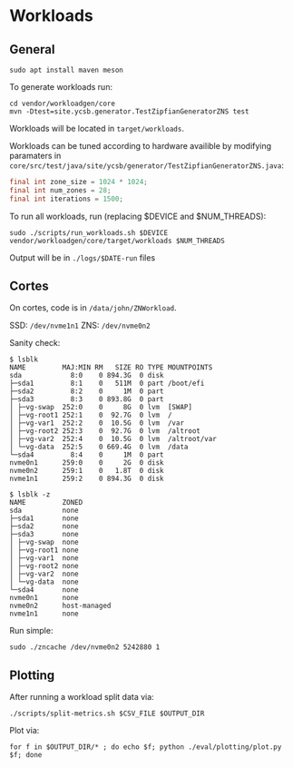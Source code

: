 # Workloads

## General

```shell
sudo apt install maven meson
```

To generate workloads run:

```shell
cd vendor/workloadgen/core
mvn -Dtest=site.ycsb.generator.TestZipfianGeneratorZNS test
```

Workloads will be located in `target/workloads`.

Workloads can be tuned according to hardware availible by modifying paramaters in `core/src/test/java/site/ycsb/generator/TestZipfianGeneratorZNS.java`:

```java
final int zone_size = 1024 * 1024;
final int num_zones = 28;
final int iterations = 1500;
```

To run all workloads, run (replacing $DEVICE and $NUM_THREADS):

```shell
sudo ./scripts/run_workloads.sh $DEVICE vendor/workloadgen/core/target/workloads $NUM_THREADS
```

Output will be in `./logs/$DATE-run` files

## Cortes

On cortes, code is in `/data/john/ZNWorkload`.

SSD: `/dev/nvme1n1`
ZNS: `/dev/nvme0n2`

Sanity check:

```
$ lsblk
NAME         MAJ:MIN RM   SIZE RO TYPE MOUNTPOINTS
sda            8:0    0 894.3G  0 disk 
├─sda1         8:1    0   511M  0 part /boot/efi
├─sda2         8:2    0     1M  0 part 
├─sda3         8:3    0 893.8G  0 part 
│ ├─vg-swap  252:0    0     8G  0 lvm  [SWAP]
│ ├─vg-root1 252:1    0  92.7G  0 lvm  /
│ ├─vg-var1  252:2    0  10.5G  0 lvm  /var
│ ├─vg-root2 252:3    0  92.7G  0 lvm  /altroot
│ ├─vg-var2  252:4    0  10.5G  0 lvm  /altroot/var
│ └─vg-data  252:5    0 669.4G  0 lvm  /data
└─sda4         8:4    0     1M  0 part 
nvme0n1      259:0    0     2G  0 disk 
nvme0n2      259:1    0   1.8T  0 disk 
nvme1n1      259:2    0 894.3G  0 disk
```

```
$ lsblk -z
NAME         ZONED
sda          none
├─sda1       none
├─sda2       none
├─sda3       none
│ ├─vg-swap  none
│ ├─vg-root1 none
│ ├─vg-var1  none
│ ├─vg-root2 none
│ ├─vg-var2  none
│ └─vg-data  none
└─sda4       none
nvme0n1      none
nvme0n2      host-managed
nvme1n1      none
```

Run simple:

```shell
sudo ./zncache /dev/nvme0n2 5242880 1
```

## Plotting

After running a workload split data via:

```shell
./scripts/split-metrics.sh $CSV_FILE $OUTPUT_DIR
```

Plot via:

```shell
for f in $OUTPUT_DIR/* ; do echo $f; python ./eval/plotting/plot.py $f; done
```